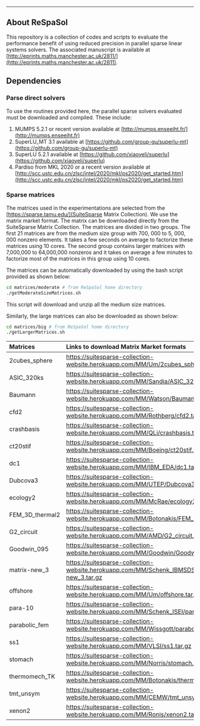 * * *

## About ReSpaSol  

This repository is a collection of codes and scripts to evaluate the performance benefit
of using reduced precision in parallel sparse linear systems solvers. The associated
manuscript is available at [http://eprints.maths.manchester.ac.uk/2811/](http://eprints.maths.manchester.ac.uk/2811).


## Dependencies

### Parse direct solvers 
To use the routines provided here, the parallel sparse solvers evaluated must be downloaded and compiled.
These include:

1. MUMPS 5.2.1 or recent version available at [http://mumps.enseeiht.fr/](http://mumps.enseeiht.fr)
2. SuperLU_MT 3.1  available at [https://github.com/group-gu/superlu-mt](https://github.com/group-gu/superlu-mt)
3. SuperLU 5.2.1 available at [https://github.com/xiaoyeli/superlu](https://github.com/xiaoyeli/superlu)
4. Pardiso from MKL 2020 or a recent version available at [http://scc.ustc.edu.cn/zlsc/intel/2020/mkl/ps2020/get_started.htm](http://scc.ustc.edu.cn/zlsc/intel/2020/mkl/ps2020/get_started.htm)


### Sparse matrices
The matrices used in the experimentations are selected  from the [https://sparse.tamu.edu/](SuiteSparse Matrix Collection).
We use the matrix market format. The matrix can be downloaded directly from the SuiteSparse Matrix Collection.
The matrices are divided in two groups. The first 21 matrices are from the medium size group with 700, 000 to 5, 000, 000 nonzero elements. It takes a few
seconds on average to factorize these matrices using 10 cores. The second group contains larger matrices with 7,000,000
to 64,000,000 nonzeros and it takes on average a few minutes to factorize most of the matrices in this
group using 10 cores.

The matrices can be automatically downloaded by using the bash script
provided as shown below:

```bash
cd matrices/moderate # from ReSpaSol home directory
./getModerateSizeMatrices.sh
```
This script will download and unzip all the medium size matrices.

Similarly, the large matrices can also be downloaded as shown below:
```bash
cd matrices/big # from ReSpaSol home directory
./getLargerMatrices.sh
```


| Matrices |Links to download Matrix Market formats |
| :--- | :--- | 
|2cubes_sphere | https://suitesparse-collection-website.herokuapp.com/MM/Um/2cubes_sphere.tar.gz |
|ASIC_320ks | https://suitesparse-collection-website.herokuapp.com/MM/Sandia/ASIC_320ks.tar.gz   |
|Baumann|https://suitesparse-collection-website.herokuapp.com/MM/Watson/Baumann.tar.gz |
|cfd2|https://suitesparse-collection-website.herokuapp.com/MM/Rothberg/cfd2.tar.gz |
|crashbasis |https://suitesparse-collection-website.herokuapp.com/MM/QLi/crashbasis.tar.gz|
|ct20stif |https://suitesparse-collection-website.herokuapp.com/MM/Boeing/ct20stif.tar.gz |
|dc1 |https://suitesparse-collection-website.herokuapp.com/MM/IBM_EDA/dc1.tar.gz |
|Dubcova3 |https://suitesparse-collection-website.herokuapp.com/MM/UTEP/Dubcova3.tar.gz|
|ecology2 | https://suitesparse-collection-website.herokuapp.com/MM/McRae/ecology2.tar.gz|
|FEM_3D_thermal2| https://suitesparse-collection-website.herokuapp.com/MM/Botonakis/FEM_3D_thermal2.tar.gz|
|G2_circuit |https://suitesparse-collection-website.herokuapp.com/MM/AMD/G2_circuit.tar.gz|
|Goodwin_095| https://suitesparse-collection-website.herokuapp.com/MM/Goodwin/Goodwin_095.tar.gz|
|matrix-new_3|https://suitesparse-collection-website.herokuapp.com/MM/Schenk_IBMSDS/matrix-new_3.tar.gz |
|offshore |https://suitesparse-collection-website.herokuapp.com/MM/Um/offshore.tar.gz|
|para-10 |https://suitesparse-collection-website.herokuapp.com/MM/Schenk_ISEI/para-10.tar.gz|
|parabolic_fem|https://suitesparse-collection-website.herokuapp.com/MM/Wissgott/parabolic_fem.tar.gz |
|ss1|https://suitesparse-collection-website.herokuapp.com/MM/VLSI/ss1.tar.gz |
|stomach|https://suitesparse-collection-website.herokuapp.com/MM/Norris/stomach.tar.gz|
|thermomech_TK|https://suitesparse-collection-website.herokuapp.com/MM/Botonakis/thermomech_TK.tar.gz|
|tmt_unsym|https://suitesparse-collection-website.herokuapp.com/MM/CEMW/tmt_unsym.tar.gz|
|xenon2|https://suitesparse-collection-website.herokuapp.com/MM/Ronis/xenon2.tar.gz|

